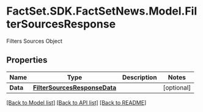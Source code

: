 # FactSet.SDK.FactSetNews.Model.FilterSourcesResponse
Filters Sources Object

## Properties

Name | Type | Description | Notes
------------ | ------------- | ------------- | -------------
**Data** | [**FilterSourcesResponseData**](FilterSourcesResponseData.md) |  | [optional] 

[[Back to Model list]](../README.md#documentation-for-models) [[Back to API list]](../README.md#documentation-for-api-endpoints) [[Back to README]](../README.md)

